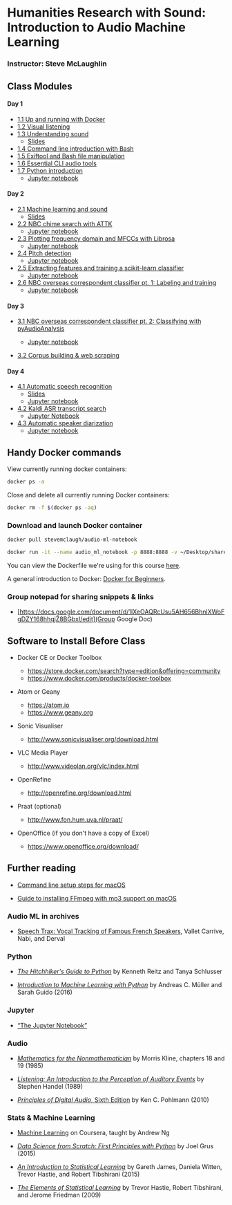 # Humanities Research with Sound: Introduction to Audio Machine Learning

### Instructor: Steve McLaughlin

## Class Modules

#### Day 1

- [1.1 Up and running with Docker](Day_1/1.1.md)
- [1.2 Visual listening](Day_1/1.2.md)
- [1.3 Understanding sound](Day_1/1.3.md)
    - [Slides](https://github.com/stevemclaugh/HILT-Audio-ML/blob/master/Day_1/Day_1_Sound.pptx?raw=true)
- [1.4 Command line introduction with Bash](Day_1/1.4.md)
- [1.5 Exiftool and Bash file manipulation](Day_1/1.5.md)
- [1.6 Essential CLI audio tools](Day_1/1.6.md)
- [1.7 Python introduction](Day_1/1.7.md)
    - [Jupyter notebook](https://github.com/stevemclaugh/HILT-Audio-ML/blob/master/Day_1/1.7_Python_Introduction.ipynb)


#### Day 2

- [2.1 Machine learning and sound](Day_2/2.1.md)
    - [Slides](https://github.com/stevemclaugh/HILT-Audio-ML/blob/master/Day_2/Day_2_ML.pptx?raw=true)
- [2.2 NBC chime search with ATTK](Day_2/2.2.md)
    - [Jupyter notebook](https://github.com/stevemclaugh/HILT-Audio-ML/blob/master/Day_2/2.2_Classify_and_Play_NBC_Chimes.ipynb)
- [2.3 Plotting frequency domain and MFCCs with Librosa](Day_2/2.3.md)
    - [Jupyter notebook](https://github.com/stevemclaugh/HILT-Audio-ML/blob/master/Day_2/2.3_Plotting_frequency_and_MFCCs_with_Librosa.ipynb)
- [2.4 Pitch detection](Day_2/2.4.md)
    - [Jupyter notebook](https://github.com/stevemclaugh/HILT-Audio-ML/blob/master/Day_2/2.4%20Pitch_detection_over_time.ipynb)
- [2.5 Extracting features and training a scikit-learn classifier](Day_2/2.5.md)
    - [Jupyter notebook](https://github.com/stevemclaugh/HILT-Audio-ML/blob/master/Day_2/2.5_Simple_KNN_Chime_Classifier.ipynb)
- [2.6 NBC overseas correspondent classifier pt. 1: Labeling and training](Day_2/2.8.md)
    - [Jupyter notebook](https://github.com/stevemclaugh/HILT-Audio-ML/blob/master/Day_2/2.6_NBC_Overseas_Correspondent_Classifier.ipynb)


#### Day 3

- [3.1 NBC overseas correspondent classifier pt. 2: Classifying with pyAudioAnalysis](Day_3/3.1.md)
    - [Jupyter notebook](https://github.com/stevemclaugh/HILT-Audio-ML/blob/master/Day_3/3.1_Train_and_classify_with_pyAudioAnalysis.ipynb)

- [3.2 Corpus building & web scraping](Day_3/3.2.md)

#### Day 4

- [4.1 Automatic speech recognition](Day_4/4.1.md)
    - [Slides](https://github.com/stevemclaugh/HILT-Audio-ML/blob/master/Day_4/Day_4.pptx?raw=true)
    - [Jupyter notebook](https://github.com/stevemclaugh/HILT-Audio-ML/blob/master/Day_4/4.1%20Automatic%20Speech%20Recognition.ipynb)
- [4.2 Kaldi ASR transcript search](Day_4/4.2.md)
    - [Jupyter Notebook](https://github.com/stevemclaugh/HILT-Audio-ML/blob/master/Day_4/4.2_Kaldi_ASR_search.ipynb)
- [4.3 Automatic speaker diarization](Day_4/4.3.md)
    - [Jupyter notebook](https://github.com/stevemclaugh/HILT-Audio-ML/blob/master/Day_4/4.3_Automatic_speaker_diarization.ipynb)



## Handy Docker commands

View currently running docker containers:

```bash
docker ps -a
```

Close and delete all currently running Docker containers:

```bash
docker rm -f $(docker ps -aq)
```

### Download and launch Docker container

```bash
docker pull stevemclaugh/audio-ml-notebook

docker run -it --name audio_ml_notebook -p 8888:8888 -v ~/Desktop/sharedfolder:/home/sharedfolder stevemclaugh/audio-ml-notebook
```

You can view the Dockerfile we're using for this course [here](https://github.com/stevemclaugh/audio-ml-notebook/blob/master/Dockerfile).

A general introduction to Docker: [Docker for Beginners](https://prakhar.me/docker-curriculum/).


### Group notepad for sharing snippets & links

- [https://docs.google.com/document/d/1IXeOAQRcUsu5AH656BhnlXWoFgDZY168hhqjZ8BGbxI/edit](Group Google Doc)


## Software to Install Before Class

- Docker CE or Docker Toolbox
    - https://store.docker.com/search?type=edition&offering=community
    - https://www.docker.com/products/docker-toolbox

- Atom or Geany
    - https://atom.io
    - https://www.geany.org

- Sonic Visualiser
    - http://www.sonicvisualiser.org/download.html

- VLC Media Player
    - http://www.videolan.org/vlc/index.html

- OpenRefine
    - http://openrefine.org/download.html

- Praat (optional)
    - http://www.fon.hum.uva.nl/praat/

- OpenOffice (if you don't have a copy of Excel)
    - https://www.openoffice.org/download/


## Further reading

- [Command line setup steps for macOS](https://gist.github.com/stevemclaugh/7cdc925233995af27dc947b8903b7d10)

- [Guide to installing FFmpeg with mp3 support on macOS](https://gist.github.com/stevemclaugh/aa96cb5d8add3bfded51e0e586179959)

### Audio ML in archives

- [Speech Trax: Vocal Tracking of Famous French Speakers](http://recherche.ina.fr/eng/Details-projets/Speech-Trax), Vallet Carrive, Nabi, and Derval


### Python

- [*The Hitchhiker's Guide to Python*](http://shop.oreilly.com/product/0636920042921.do) by Kenneth Reitz and Tanya Schlusser

- [*Introduction to Machine Learning with Python*](http://shop.oreilly.com/product/0636920030515.do) by Andreas C. Müller and Sarah Guido (2016)


### Jupyter

- [“The Jupyter Notebook”](http://jupyter-notebook.readthedocs.io/en/latest/notebook.html)


### Audio

- [*Mathematics for the Nonmathematician*](https://www.amazon.com/Mathematics-Nonmathematician-Morris-Kline/dp/0486248232) by Morris Kline, chapters 18 and 19 (1985)

- [*Listening: An Introduction to the Perception of Auditory Events*](https://mitpress.mit.edu/books/listening) by Stephen Handel (1989)

- [*Principles of Digital Audio*, Sixth Edition](https://www.amazon.com/Principles-Digital-Audio-Sixth-Video/dp/0071663460) by Ken C. Pohlmann (2010)


### Stats & Machine Learning

- [Machine Learning](https://www.coursera.org/learn/machine-learning) on Coursera, taught by Andrew Ng

- [*Data Science from Scratch: First Principles with Python*](http://shop.oreilly.com/product/0636920033400.do) by Joel Grus (2015)

- [*An Introduction to Statistical Learning*](http://www-bcf.usc.edu/~gareth/ISL/) by Gareth James, Daniela Witten, Trevor Hastie, and Robert Tibshirani (2015)

- [*The Elements of Statistical Learning*](https://statweb.stanford.edu/~tibs/ElemStatLearn/) by Trevor Hastie, Robert Tibshirani, and Jerome Friedman (2009)
